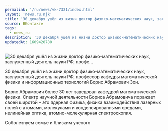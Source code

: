 ```yaml
---
permalink: '/ru/news/vk-7321/index.html'
layout: 'news.ru.njk'
title: '30 декабря ушёл из жизни доктор физико-математических наук, заслуженный деятель науки РФ, профе'
source: ВКонтакте
tags:
  - news_ru
description: '30 декабря ушёл из жизни доктор физико-математических наук, заслуженный деятель науки РФ, профе…'
updatedAt: 1609420780
---
```

![30 декабря ушёл из жизни доктор физико-математических наук, заслуженный деятель науки РФ, профе…](https://sun9-40.userapi.com/impg/9kFN5uk2JoA4ySWwsYDe7KKwqwFOBq9VG9iGWA/cGG3cw6g0xs.jpg?size=241x350&quality=96&proxy=1&sign=1544d642ef1e1e8278231227c8c7a968&c_uniq_tag=cyUC08c3WkSd4rEXuz3EtcThIyhgEqvvgK4VZ9lKHFA&type=album)

30 декабря ушёл из жизни доктор физико-математических наук, заслуженный деятель науки РФ, профессор кафедры математической физики и информационных технологий Борис Абрамович Зон.

Борис Абрамович более 30 лет заведовал кафедрой математической физики. Спектр научной деятельности Бориса Абрамовича поражает своей широтой – это ядерная физика, физика взаимодействия лазерных полей с атомами, молекулами и конденсированными средами, нелинейная оптика, атомно-молекулярная спектроскопия.

Соболезнуем семье и близким ученого
